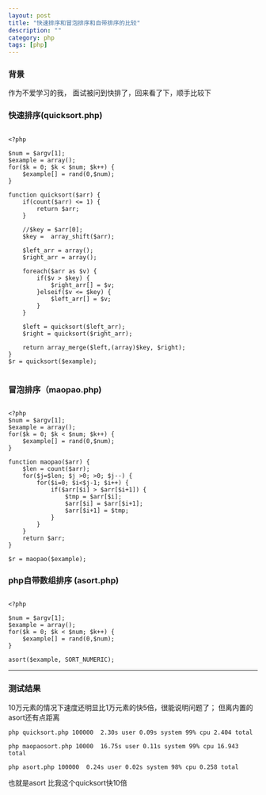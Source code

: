 ```yaml
---
layout: post
title: "快速排序和冒泡排序和自带排序的比较"
description: ""
category: php 
tags: [php]
---
```

### 背景

作为不爱学习的我， 面试被问到快排了，回来看了下，顺手比较下

### 快速排序(quicksort.php)

```

<?php

$num = $argv[1];
$example = array();
for($k = 0; $k < $num; $k++) {
    $example[] = rand(0,$num);
}

function quicksort($arr) {
    if(count($arr) <= 1) {
        return $arr;
    }

    //$key = $arr[0];
    $key =  array_shift($arr);

    $left_arr = array();
    $right_arr = array();

    foreach($arr as $v) {
        if($v > $key) {
            $right_arr[] = $v;
        }elseif($v <= $key) {
            $left_arr[] = $v;
        }
    }

    $left = quicksort($left_arr);
    $right = quicksort($right_arr);

    return array_merge($left,(array)$key, $right);
}
$r = quicksort($example);


```





### 冒泡排序（maopao.php)

```

<?php
$num = $argv[1];
$example = array();
for($k = 0; $k < $num; $k++) {
    $example[] = rand(0,$num);
}

function maopao($arr) {
    $len = count($arr);
    for($j=$len; $j >0; >0; $j--) {
        for($i=0; $i<$j-1; $i++) {
            if($arr[$i] > $arr[$i+1]) {
                $tmp = $arr[$i];
                $arr[$i] = $arr[$i+1];
                $arr[$i+1] = $tmp;
            }
        }
    }
    return $arr;
}

$r = maopao($example);

```

### php自带数组排序 (asort.php)

```

<?php

$num = $argv[1];
$example = array();
for($k = 0; $k < $num; $k++) {
    $example[] = rand(0,$num);
}

asort($example, SORT_NUMERIC);

```

---


### 测试结果

10万元素的情况下速度还明显比1万元素的快5倍，很能说明问题了； 但离内置的asort还有点距离

`php quicksort.php 100000  2.30s user 0.09s system 99% cpu 2.404 total`

`php maopaosort.php 10000  16.75s user 0.11s system 99% cpu 16.943 total`

`php asort.php 100000  0.24s user 0.02s system 98% cpu 0.258 total`

也就是asort 比我这个quicksort快10倍
